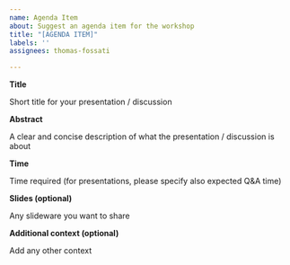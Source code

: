 ```yaml
---
name: Agenda Item
about: Suggest an agenda item for the workshop
title: "[AGENDA ITEM]"
labels: ''
assignees: thomas-fossati

---
```


**Title**

Short title for your presentation / discussion

**Abstract**

A clear and concise description of what the presentation / discussion is about

**Time**

Time required (for presentations, please specify also expected Q&A time)

**Slides (optional)**

Any slideware you want to share

**Additional context (optional)**

Add any other context
